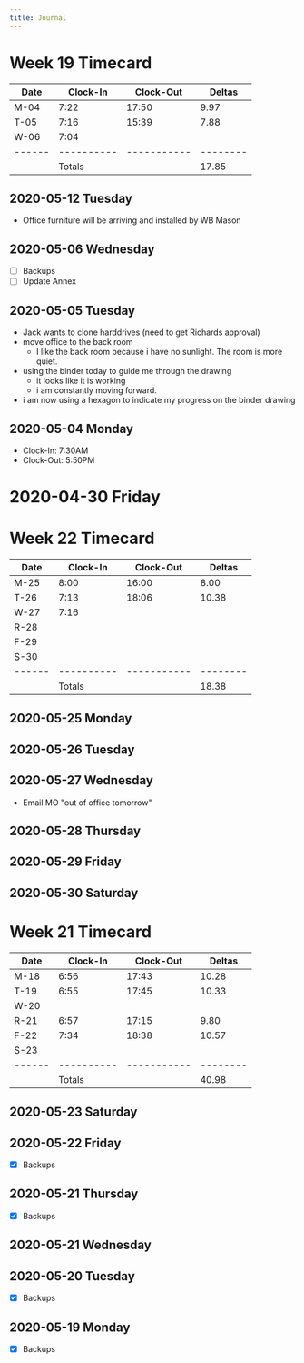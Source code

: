 ```yaml
---
title: Journal
---
```


# Week 19 Timecard

| Date | Clock-In | Clock-Out | Deltas |
|------|----------|-----------|--------|
| M-04 |  7:22    | 17:50     |  9.97  |
| T-05 |  7:16    | 15:39     |  7.88  |
| W-06 |  7:04    |           |        |
|------|----------|-----------|--------|
|      | Totals   |           | 17.85  |

## 2020-05-12 Tuesday

- Office furniture will be arriving and installed by WB Mason

## 2020-05-06 Wednesday

- [ ] Backups
- [ ] Update Annex

## 2020-05-05 Tuesday

- Jack wants to clone harddrives (need to get Richards approval)
- move office to the back room
    - I like the back room because i have no sunlight.  The room is more quiet.
- using the binder today to guide me through the drawing
    - it looks like it is working
    - i am constantly moving forward.
- i am now using a hexagon to indicate my progress on the binder drawing

## 2020-05-04 Monday
- Clock-In:  7:30AM
- Clock-Out: 5:50PM

# 2020-04-30 Friday

# Week 22 Timecard

| Date | Clock-In | Clock-Out | Deltas |
|------|----------|-----------|--------|
| M-25 |  8:00    |  16:00    |   8.00 |
| T-26 |  7:13    |  18:06    |  10.38 |
| W-27 |  7:16    |           |        |
| R-28 |          |           |        |
| F-29 |          |           |        |
| S-30 |          |           |        |
|------|----------|-----------|--------|
|      | Totals   |           |  18.38 |

## 2020-05-25 Monday
## 2020-05-26 Tuesday
## 2020-05-27 Wednesday

- Email MO "out of office tomorrow"

## 2020-05-28 Thursday
## 2020-05-29 Friday
## 2020-05-30 Saturday

# Week 21 Timecard

| Date | Clock-In | Clock-Out | Deltas |
|------|----------|-----------|--------|
| M-18 |  6:56    |  17:43    |  10.28 |
| T-19 |  6:55    |  17:45    |  10.33 |
| W-20 |          |           |        |
| R-21 |  6:57    |  17:15    |   9.80 |
| F-22 |  7:34    |  18:38    |  10.57 |
| S-23 |          |           |        |
|------|----------|-----------|--------|
|      | Totals   |           |  40.98 |

## 2020-05-23 Saturday
## 2020-05-22 Friday

- [X] Backups

## 2020-05-21 Thursday

- [X] Backups

## 2020-05-21 Wednesday
## 2020-05-20 Tuesday

- [X] Backups

## 2020-05-19 Monday

- [X] Backups 
